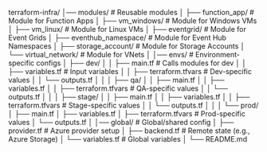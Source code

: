 terraform-infra/
│── modules/                          # Reusable modules
│   ├── function_app/                  # Module for Function Apps
│   ├── vm_windows/                    # Module for Windows VMs
│   ├── vm_linux/                      # Module for Linux VMs
│   ├── eventgrid/                     # Module for Event Grids
│   ├── eventhub_namespace/            # Module for Event Hub Namespaces
│   ├── storage_account/               # Module for Storage Accounts
│   └── virtual_network/               # Module for VNets
│
│── envs/                              # Environment-specific configs
│   ├── dev/
│   │   ├── main.tf                    # Calls modules for dev
│   │   ├── variables.tf               # Input variables
│   │   ├── terraform.tfvars           # Dev-specific values
│   │   └── outputs.tf
│   │
│   ├── qa/
│   │   ├── main.tf
│   │   ├── variables.tf
│   │   ├── terraform.tfvars           # QA-specific values
│   │   └── outputs.tf
│   │
│   ├── stage/
│   │   ├── main.tf
│   │   ├── variables.tf
│   │   ├── terraform.tfvars           # Stage-specific values
│   │   └── outputs.tf
│   │
│   └── prod/
│       ├── main.tf
│       ├── variables.tf
│       ├── terraform.tfvars           # Prod-specific values
│       └── outputs.tf
│
│── global/                            # Global/shared config
│   ├── provider.tf                    # Azure provider setup
│   ├── backend.tf                     # Remote state (e.g., Azure Storage)
│   └── variables.tf                   # Global variables
│
└── README.md
